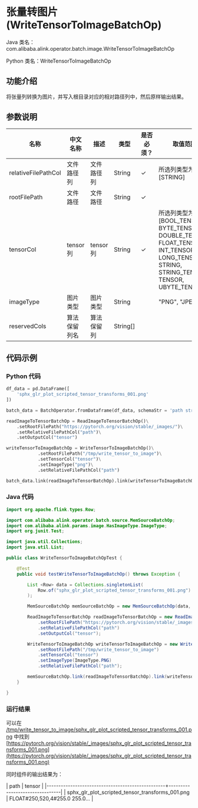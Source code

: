 # 张量转图片 (WriteTensorToImageBatchOp)
Java 类名：com.alibaba.alink.operator.batch.image.WriteTensorToImageBatchOp

Python 类名：WriteTensorToImageBatchOp


## 功能介绍

将张量列转换为图片，并写入根目录对应的相对路径列中，然后原样输出结果。

## 参数说明

| 名称 | 中文名称 | 描述 | 类型 | 是否必须？ | 取值范围 | 默认值 |
| --- | --- | --- | --- | --- | --- | --- |
| relativeFilePathCol | 文件路径列 | 文件路径列 | String | ✓ | 所选列类型为 [STRING] |  |
| rootFilePath | 文件路径 | 文件路径 | String | ✓ |  |  |
| tensorCol | tensor列 | tensor列 | String | ✓ | 所选列类型为 [BOOL_TENSOR, BYTE_TENSOR, DOUBLE_TENSOR, FLOAT_TENSOR, INT_TENSOR, LONG_TENSOR, STRING, STRING_TENSOR, TENSOR, UBYTE_TENSOR] |  |
| imageType | 图片类型 | 图片类型 | String |  | "PNG", "JPEG" | "PNG" |
| reservedCols | 算法保留列名 | 算法保留列 | String[] |  |  | null |

## 代码示例

### Python 代码

```python
df_data = pd.DataFrame([
    'sphx_glr_plot_scripted_tensor_transforms_001.png'
])

batch_data = BatchOperator.fromDataframe(df_data, schemaStr = 'path string')

readImageToTensorBatchOp = ReadImageToTensorBatchOp()\
    .setRootFilePath("https://pytorch.org/vision/stable/_images/")\
	.setRelativeFilePathCol("path")\
	.setOutputCol("tensor")

writeTensorToImageBatchOp = WriteTensorToImageBatchOp()\
			.setRootFilePath("/tmp/write_tensor_to_image")\
			.setTensorCol("tensor")\
			.setImageType("png")\
			.setRelativeFilePathCol("path")

batch_data.link(readImageToTensorBatchOp).link(writeTensorToImageBatchOp).print()

```
### Java 代码
```java
import org.apache.flink.types.Row;

import com.alibaba.alink.operator.batch.source.MemSourceBatchOp;
import com.alibaba.alink.params.image.HasImageType.ImageType;
import org.junit.Test;

import java.util.Collections;
import java.util.List;

public class WriteTensorToImageBatchOpTest {

	@Test
	public void testWriteTensorToImageBatchOp() throws Exception {

		List <Row> data = Collections.singletonList(
			Row.of("sphx_glr_plot_scripted_tensor_transforms_001.png")
		);

		MemSourceBatchOp memSourceBatchOp = new MemSourceBatchOp(data, "path string");

		ReadImageToTensorBatchOp readImageToTensorBatchOp = new ReadImageToTensorBatchOp()
			.setRootFilePath("https://pytorch.org/vision/stable/_images/")
			.setRelativeFilePathCol("path")
			.setOutputCol("tensor");

		WriteTensorToImageBatchOp writeTensorToImageBatchOp = new WriteTensorToImageBatchOp()
			.setRootFilePath("/tmp/write_tensor_to_image")
			.setTensorCol("tensor")
			.setImageType(ImageType.PNG)
			.setRelativeFilePathCol("path");

		memSourceBatchOp.link(readImageToTensorBatchOp).link(writeTensorToImageBatchOp).print();
	}

}
```

### 运行结果

可以在 [/tmp/write_tensor_to_image/sphx_glr_plot_scripted_tensor_transforms_001.png](/tmp/write_tensor_to_image/sphx_glr_plot_scripted_tensor_transforms_001.png) 中找到 [https://pytorch.org/vision/stable/_images/sphx_glr_plot_scripted_tensor_transforms_001.png](https://pytorch.org/vision/stable/_images/sphx_glr_plot_scripted_tensor_transforms_001.png) 

同时组件的输出结果为：

| path                                             | tensor                         |
|--------------------------------------------------+--------------------------------|
| sphx_glr_plot_scripted_tensor_transforms_001.png | FLOAT#250,520,4#255.0 255.0... |
